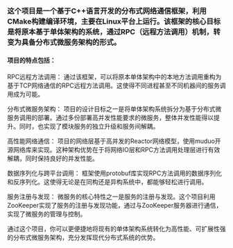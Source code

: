 ### 这个项目是一个基于C++语言开发的分布式网络通信框架，利用CMake构建编译环境，主要在Linux平台上运行。该框架的核心目标是将原本基于单体架构的系统，通过RPC（远程方法调用）机制，转变为具备分布式微服务架构的形式。



#### 项目的特点包括：



RPC远程方法调用： 通过该框架，可以将原本单体架构中的本地方法调用重构为基于TCP网络通信的RPC远程方法调用。这使得不同进程甚至不同机器间的服务调用成为可能。

分布式微服务架构： 项目的设计目标之一是将单体架构系统拆分为基于分布式微服务调用的部署。通过多份部署高并发性能要求的微服务，整体并发性能得以提升。同时，也实现了模块服务的独立升级和服务间解耦。

高性能网络通信： 项目的网络层基于高并发的Reactor网络模型，使用muduo开源网络库来实现。这种架构优势在于将网络IO层和RPC方法调用处理层进行有效解耦，同时保持良好的并发性能。

数据序列化与跨平台调用： 框架使用protobuf库实现RPC方法调用的数据序列化和反序列化。这使得无论是在同构还是异构系统中，都能够轻松进行调用。

服务注册与发现： 微服务的核心特性之一是服务的注册与发现。这个项目利用ZooKeeper实现了服务的注册与发现功能，通过与ZooKeeper服务器进行通信，实现了微服务的管理与控制。

通过这个项目，你可以更便捷地将现有的单体架构系统转化为高性能、可扩展性强的分布式微服务架构，充分发挥现代分布式系统的优势。
